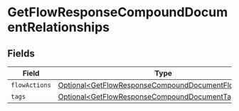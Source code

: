 # GetFlowResponseCompoundDocumentRelationships


## Fields

| Field                                                                                                                          | Type                                                                                                                           | Required                                                                                                                       | Description                                                                                                                    |
| ------------------------------------------------------------------------------------------------------------------------------ | ------------------------------------------------------------------------------------------------------------------------------ | ------------------------------------------------------------------------------------------------------------------------------ | ------------------------------------------------------------------------------------------------------------------------------ |
| `flowActions`                                                                                                                  | [Optional\<GetFlowResponseCompoundDocumentFlowActions>](../../models/components/GetFlowResponseCompoundDocumentFlowActions.md) | :heavy_minus_sign:                                                                                                             | N/A                                                                                                                            |
| `tags`                                                                                                                         | [Optional\<GetFlowResponseCompoundDocumentTags>](../../models/components/GetFlowResponseCompoundDocumentTags.md)               | :heavy_minus_sign:                                                                                                             | N/A                                                                                                                            |